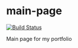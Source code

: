# main-page

[![Build Status](https://travis-ci.com/uetuluk/main-page.svg?token=qMfMkyKuBS5DwVGPM4Nt&branch=master)](https://travis-ci.com/uetuluk/main-page)

Main page for my portfolio
